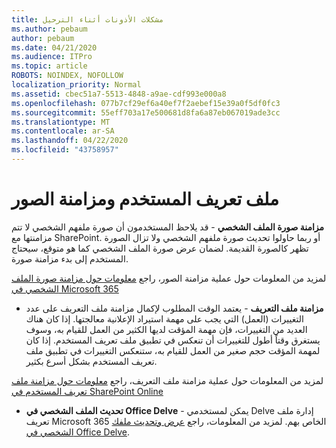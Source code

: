 ```yaml
---
title: مشكلات الأذونات أثناء الترحيل
ms.author: pebaum
author: pebaum
ms.date: 04/21/2020
ms.audience: ITPro
ms.topic: article
ROBOTS: NOINDEX, NOFOLLOW
localization_priority: Normal
ms.assetid: cbec51a7-5513-4848-a9ae-cdf993e000a8
ms.openlocfilehash: 077b7cf29ef6a40ef7f2aebef15e39a0f5df0fc3
ms.sourcegitcommit: 55eff703a17e500681d8fa6a87eb067019ade3cc
ms.translationtype: MT
ms.contentlocale: ar-SA
ms.lasthandoff: 04/22/2020
ms.locfileid: "43758957"
---
```

# <a name="user-profile-and-photo-synchronization"></a>ملف تعريف المستخدم ومزامنة الصور

 **مزامنة صورة الملف الشخصي** - قد يلاحظ المستخدمون أن صورة ملفهم الشخصي لا تتم مزامنتها مع SharePoint. أو ربما حاولوا تحديث صورة ملفهم الشخصي ولا تزال الصورة تظهر كالصورة القديمة. لضمان عرض صورة الملف الشخصي كما هو متوقع، سيحتاج المستخدم إلى بدء مزامنة صورة. 
  
لمزيد من المعلومات حول عملية مزامنة الصور، راجع [معلومات حول مزامنة صورة الملف الشخصي في Microsoft 365](https://go.microsoft.com/fwlink/?linkid=2022634)
  
- **مزامنة ملف التعريف** - يعتمد الوقت المطلوب لإكمال مزامنة ملف التعريف على عدد التغييرات (العمل) التي يجب على مهمة استيراد الإعلانية معالجتها. إذا كان هناك العديد من التغييرات، فإن مهمة المؤقت لديها الكثير من العمل للقيام به، وسوف يستغرق وقتاً أطول للتغييرات أن تنعكس في تطبيق ملف تعريف المستخدم. إذا كان لمهمة المؤقت حجم صغير من العمل للقيام به، ستنعكس التغييرات في تطبيق ملف تعريف المستخدم بشكل أسرع بكثير. 
  
لمزيد من المعلومات حول عملية مزامنة ملف التعريف، راجع [معلومات حول مزامنة ملف تعريف المستخدم في SharePoint Online](https://go.microsoft.com/fwlink/?linkid=2022639)
    
- **تحديث الملف الشخصي في Office Delve** - يمكن لمستخدمي Delve إدارة ملف تعريف Microsoft 365 الخاص بهم. لمزيد من المعلومات، راجع [عرض وتحديث ملفك الشخصي في Office Delve](https://support.office.com/article/View-and-update-your-profile-in-Office-Delve-4e84343b-eedf-45a1-aeb9-8627ccca14ba).
    

